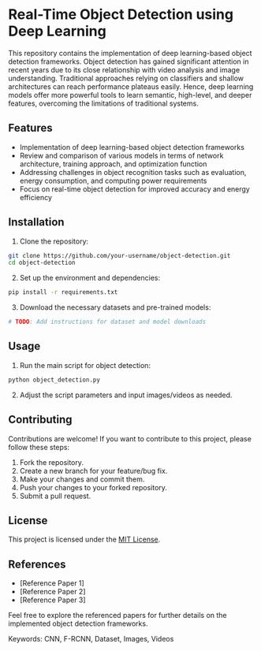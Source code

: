 

# Real-Time Object Detection using Deep Learning

This repository contains the implementation of deep learning-based object detection frameworks. Object detection has gained significant attention in recent years due to its close relationship with video analysis and image understanding. Traditional approaches relying on classifiers and shallow architectures can reach performance plateaus easily. Hence, deep learning models offer more powerful tools to learn semantic, high-level, and deeper features, overcoming the limitations of traditional systems.

## Features

- Implementation of deep learning-based object detection frameworks
- Review and comparison of various models in terms of network architecture, training approach, and optimization function
- Addressing challenges in object recognition tasks such as evaluation, energy consumption, and computing power requirements
- Focus on real-time object detection for improved accuracy and energy efficiency

## Installation

1. Clone the repository:

```bash
git clone https://github.com/your-username/object-detection.git
cd object-detection
```

2. Set up the environment and dependencies:

```bash
pip install -r requirements.txt
```

3. Download the necessary datasets and pre-trained models:

```bash
# TODO: Add instructions for dataset and model downloads
```

## Usage

1. Run the main script for object detection:

```bash
python object_detection.py
```

2. Adjust the script parameters and input images/videos as needed.

## Contributing

Contributions are welcome! If you want to contribute to this project, please follow these steps:

1. Fork the repository.
2. Create a new branch for your feature/bug fix.
3. Make your changes and commit them.
4. Push your changes to your forked repository.
5. Submit a pull request.

## License

This project is licensed under the [MIT License](LICENSE).

## References

- [Reference Paper 1]
- [Reference Paper 2]
- [Reference Paper 3]

Feel free to explore the referenced papers for further details on the implemented object detection frameworks.

Keywords: CNN, F-RCNN, Dataset, Images, Videos
